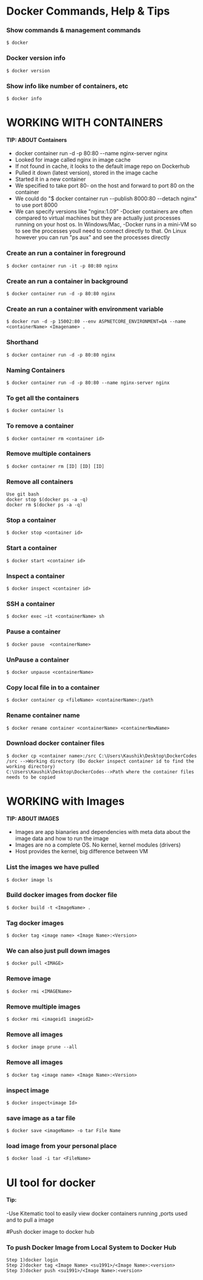 # Docker Commands, Help & Tips

### Show commands & management commands

```
$ docker
```

### Docker version info

```
$ docker version
```

### Show info like number of containers, etc

```
$ docker info
```

# WORKING WITH CONTAINERS

#### TIP: ABOUT Containers
- docker container run -d -p 80:80 --name nginx-server nginx
- Looked for image called nginx in image cache
- If not found in cache, it looks to the default image repo on Dockerhub
- Pulled it down (latest version), stored in the image cache
- Started it in a new container
- We specified to take port 80- on the host and forward to port 80 on the container
- We could do "$ docker container run --publish 8000:80 --detach nginx" to use port 8000
- We can specify versions like "nginx:1.09"
-Docker containers are often compared to virtual machines but they are actually just processes running on your host os. In Windows/Mac, 
-Docker runs in a mini-VM so to see the processes youll need to connect directly to that. On Linux however you can run "ps aux" and see the processes directly

### Create an run a container in foreground

```
$ docker container run -it -p 80:80 nginx
```

### Create an run a container in background

```
$ docker container run -d -p 80:80 nginx
```

### Create an run a container with environment variable

```
$ docker run -d -p 15002:80 --env ASPNETCORE_ENVIRONMENT=QA --name <containerName> <Imagename> .
```

### Shorthand

```
$ docker container run -d -p 80:80 nginx
```

### Naming Containers

```
$ docker container run -d -p 80:80 --name nginx-server nginx
```

### To get all the containers

```
$ docker container ls
```

### To remove a container

```
$ docker container rm <container id>
```

### Remove multiple containers

```
$ docker container rm [ID] [ID] [ID]
```

### Remove all containers

```
Use git bash
docker stop $(docker ps -a -q)
docker rm $(docker ps -a -q)
```

### Stop a container

```
$ docker stop <container id>
```

### Start a container

```
$ docker start <container id>
```

### Inspect a container

```
$ docker inspect <container id>
```

### SSH a container

```
$ docker exec –it <containerName> sh
```

### Pause a container

```
$ docker pause  <containerName>
```

### UnPause a container

```
$ docker unpause <containerName>
```

### Copy local file in to a container

```
$ docker container cp <fileName> <containerName>:/path
```

### Rename container name

```
$ docker rename container <containerName> <containerNewName>
```

### Download docker container files

```
$ docker cp <container name>:/src C:\Users\Kaushik\Desktop\DockerCodes
/src -->Working directory (Do docker inspect container id to find the working directory)
C:\Users\Kaushik\Desktop\DockerCodes-->Path where the container files needs to be copied
```

# WORKING with Images

#### TIP: ABOUT IMAGES

- Images are app bianaries and dependencies with meta data about the image data and how to run the image
- Images are no a complete OS. No kernel, kernel modules (drivers)
- Host provides the kernel, big difference between VM

### List the images we have pulled

```
$ docker image ls
```

### Build docker images from docker file

```
$ docker build -t <ImageName> .
```

### Tag docker images

```
$ docker tag <image name> <Image Name>:<Version>
```

### We can also just pull down images

```
$ docker pull <IMAGE>
```

### Remove image

```
$ docker rmi <IMAGEName>
```

### Remove multiple images

```
$ docker rmi <imageid1 imageid2>
```

### Remove all images

```
$ docker image prune --all
```

### Remove all images

```
$ docker tag <image name> <Image Name>:<Version>
```

### inspect image

```
$ docker inspect<image Id>
```

### save image as a tar file

```
$ docker save <imageName> -o tar File Name
```

### load image from your personal place

```
$ docker load -i tar <FileName>
```

# UI tool for docker

#### Tip:

-Use Kitematic tool to easily view docker containers running ,ports used and to pull a image


#Push docker image to docker hub

### To push Docker Image from Local System to Docker Hub	
```
Step 1)docker login 
Step 2)docker tag <Image Name> <su1991>/<Image Name>:<version>
Step 3)docker push <su1991>/<Image Name>:<version>
```
